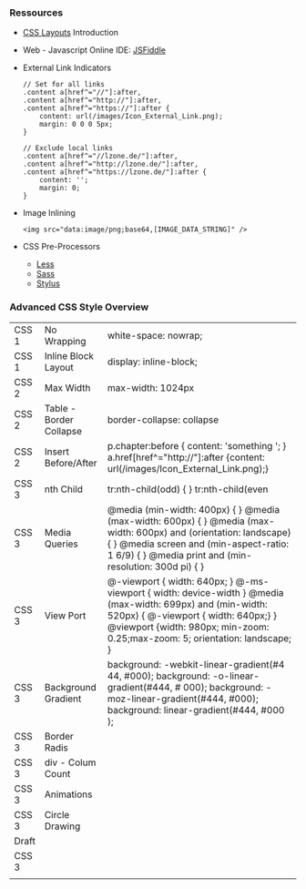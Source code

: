 ### Ressources

-   [CSS Layouts](http://learnlayout.com/) Introduction
-   Web - Javascript Online IDE: [JSFiddle](http://jsfiddle.net/)
-   External Link Indicators

        // Set for all links
        .content a[href^="//"]:after, 
        .content a[href^="http://"]:after, 
        .content a[href^="https://"]:after {
            content: url(/images/Icon_External_Link.png);
            margin: 0 0 0 5px;
        }

        // Exclude local links
        .content a[href^="//lzone.de/"]:after, 
        .content a[href^="http://lzone.de/"]:after, 
        .content a[href^="https://lzone.de/"]:after {
            content: '';
            margin: 0;
        }

-   Image Inlining

        <img src="data:image/png;base64,[IMAGE_DATA_STRING]" />

-   CSS Pre-Processors
    -   [Less](http://lesscss.org/)
    -   [Sass](http://sass-lang.com/)
    -   [Stylus](https://learnboost.github.io/stylus/)

### Advanced CSS Style Overview

|       |                         |                                                                                                                                                                                                                                                                                                   |
|-------|-------------------------|---------------------------------------------------------------------------------------------------------------------------------------------------------------------------------------------------------------------------------------------------------------------------------------------------|
| CSS 1 | No Wrapping             | white-space: nowrap;                                                                                                                                                                                                                                                                              |
| CSS 1 | Inline Block Layout     | display: inline-block;                                                                                                                                                                                                                                                                            |
| CSS 2 | Max Width               | max-width: 1024px                                                                                                                                                                                                                                                                                 |
| CSS 2 | Table - Border Collapse | border-collapse: collapse                                                                                                                                                                                                                                                                         |
| CSS 2 | Insert Before/After     |  p.chapter:before { content: 'something '; }  a.href[href^="http://"]:after {content: url(/images/Icon_External_Link.png);}                                                                                                                                                                       |
| CSS 3 | nth Child               | tr:nth-child(odd)  { }  tr:nth-child(even |) { } tr:nth-child(5) { }       // just the 5th tr:nth-child(2n+3) { }    // every 2nd starting at 3 tr:nth-child(-n+4) { }    // first 4                                                                                                              |
| CSS 3 | Media Queries           |  <link rel="styles heet" media="(max-width: 800px)" href="example.css" />   @media (min-width: 400px) { } @media (max-width: 600px) { } @media (max-width: 600px) and (orientation: landscape) { } @media screen and (min-aspect-ratio: 1 6/9) { } @media print and (min-resolution: 300d pi) { } |
| CSS 3 | View Port               | <meta name="viewport" content="width=3 20" /> @-viewport { width: 640px; }  @-ms-viewport { width: device-width }    @media (max-width: 699px) and (min-width: 520px) { @-viewport { width: 640px;} } @viewport {width: 980px; min-zoom: 0.25;max-zoom: 5; orientation: landscape;   }            |
| CSS 3 | Background Gradient     | background: -webkit-linear-gradient(#4 44, #000);    background: -o-linear-gradient(#444, # 000);    background: -moz-linear-gradient(#444, #000);    background: linear-gradient(#444, #000 );                                                                                                   |
| CSS 3 | Border Radis            |                                                                                                                                                                                                                                                                                                   |
| CSS 3 | div - Colum Count       |                                                                                                                                                                                                                                                                                                   |
| CSS 3 | Animations              |                                                                                                                                                                                                                                                                                                   |
| CSS 3 | Circle Drawing          |                                                                                                                                                                                                                                                                                                   |
| Draft |                         |                                                                                                                                                                                                                                                                                                   |
| CSS 3 |                         |                                                                                                                                                                                                                                                                                                   |
|       |                         |                                                                                                                                                                                                                                                                                                   |